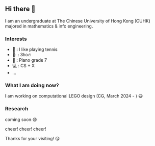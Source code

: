 ## Hi there 👋
I am an undergraduate at The Chinese University of Hong Kong (CUHK) majored in mathematics & info engineering.

### Interests
- 🎾 : I like playing tennis
- 🎤: : 3ho🔥
- 🎹 : Piano grade 7
- 💻 : CS + X
- ...

### What I am doing now?
I am working on computational LEGO design (CG, March 2024 - ) 😃

### Research
coming soon 😅

cheer! cheer! cheer!

Thanks for your visiting! 😘
